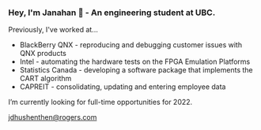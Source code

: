 ### Hey, I'm Janahan 👋 - An engineering student at UBC.

Previously, I've worked at...

- BlackBerry QNX - reproducing and debugging customer issues with QNX products
- Intel - automating the hardware tests on the FPGA Emulation Platforms
- Statistics Canada - developing a software package that implements the CART algorithm
- CAPREIT - consolidating, updating and entering employee data

I’m currently looking for full-time opportunities for 2022.

<jdhushenthen@rogers.com>
